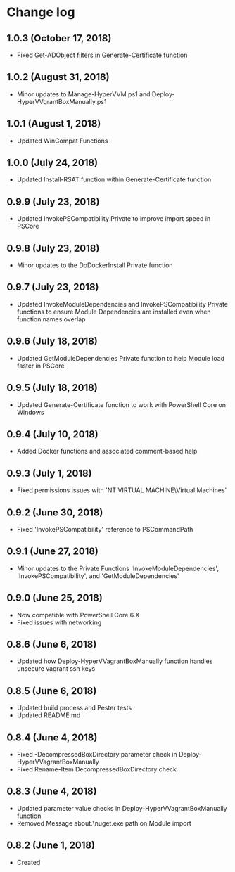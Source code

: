 # Change log

## 1.0.3 (October 17, 2018)

- Fixed Get-ADObject filters in Generate-Certificate function

## 1.0.2 (August 31, 2018)

- Minor updates to Manage-HyperVVM.ps1 and Deploy-HyperVVgrantBoxManually.ps1

## 1.0.1 (August 1, 2018)

- Updated WinCompat Functions

## 1.0.0 (July 24, 2018)

- Updated Install-RSAT function within Generate-Certificate function

## 0.9.9 (July 23, 2018)

- Updated InvokePSCompatibility Private to improve import speed in PSCore

## 0.9.8 (July 23, 2018)

- Minor updates to the DoDockerInstall Private function

## 0.9.7 (July 23, 2018)

- Updated InvokeModuleDependencies and InvokePSCompatibility Private functions to ensure Module Dependencies are installed even when function names overlap

## 0.9.6 (July 18, 2018)

- Updated GetModuleDependencies Private function to help Module load faster in PSCore

## 0.9.5 (July 18, 2018)

- Updated Generate-Certificate function to work with PowerShell Core on Windows

## 0.9.4 (July 10, 2018)

- Added Docker functions and associated comment-based help

## 0.9.3 (July 1, 2018)

- Fixed permissions issues with 'NT VIRTUAL MACHINE\Virtual Machines'

## 0.9.2 (June 30, 2018)

- Fixed 'InvokePSCompatibility' reference to PSCommandPath

## 0.9.1 (June 27, 2018)

- Minor updates to the Private Functions 'InvokeModuleDependencies', 'InvokePSCompatibility', and 'GetModuleDependencies'

## 0.9.0 (June 25, 2018)

- Now compatible with PowerShell Core 6.X
- Fixed issues with networking

## 0.8.6 (June 6, 2018)

- Updated how Deploy-HyperVVagrantBoxManually function handles unsecure vagrant ssh keys

## 0.8.5 (June 6, 2018)

- Updated build process and Pester tests
- Updated README.md

## 0.8.4 (June 4, 2018)

- Fixed -DecompressedBoxDirectory parameter check in Deploy-HyperVVagrantBoxManually
- Fixed Rename-Item DecompressedBoxDirectory check

## 0.8.3 (June 4, 2018)

- Updated parameter value checks in Deploy-HyperVVagrantBoxManually function
- Removed Message about.\nuget.exe path on Module import

## 0.8.2 (June 1, 2018)

- Created

